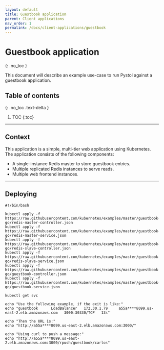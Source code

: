 ```yaml
---
layout: default
title: Guestbook application
parent: Client applications
nav_order: 1
permalink: /docs/client-applications/guestbook
---
```


# Guestbook application
{: .no_toc }

This document will describe an example use-case to run Pystol against a guestbook application.

## Table of contents
{: .no_toc .text-delta }

1. TOC
{:toc}

---

## Context

This application is a simple, multi-tier web application
using Kubernetes. The application consists of the following components:

* A single-instance Redis master to store guestbook entries.
* Multiple replicated Redis instances to serve reads.
* Multiple web frontend instances.

---

## Deploying

```
#!/bin/bash

kubectl apply -f https://raw.githubusercontent.com/kubernetes/examples/master/guestbook-go/redis-master-controller.json
kubectl apply -f https://raw.githubusercontent.com/kubernetes/examples/master/guestbook-go/redis-master-service.json
kubectl apply -f https://raw.githubusercontent.com/kubernetes/examples/master/guestbook-go/redis-slave-controller.json
kubectl apply -f https://raw.githubusercontent.com/kubernetes/examples/master/guestbook-go/redis-slave-service.json
kubectl apply -f https://raw.githubusercontent.com/kubernetes/examples/master/guestbook-go/guestbook-controller.json
kubectl apply -f https://raw.githubusercontent.com/kubernetes/examples/master/guestbook-go/guestbook-service.json

kubectl get svc

echo "Use the following example, if the exit is like:"
echo "guestbook      LoadBalancer   172.30.1.79     a55a****8099.us-east-2.elb.amazonaws.com   3000:30330/TCP   13s"

echo "Then the URL is:"
echo "http://a55a****8099.us-east-2.elb.amazonaws.com:3000/"

echo "Using curl to push a message:"
echo "http://a55a****8099.us-east-2.elb.amazonaws.com:3000/rpush/guestbook/carlos"
```
